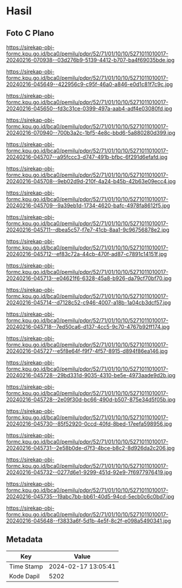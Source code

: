 # Hasil

## Foto C Plano

https://sirekap-obj-formc.kpu.go.id/bca0/pemilu/pdpr/52/71/01/10/10/5271011010017-20240216-070938--03d276b9-5139-4412-b707-ba4f69035bde.jpg

https://sirekap-obj-formc.kpu.go.id/bca0/pemilu/pdpr/52/71/01/10/10/5271011010017-20240216-045649--422956c9-c95f-46a0-a846-e0d1c81f7c9c.jpg

https://sirekap-obj-formc.kpu.go.id/bca0/pemilu/pdpr/52/71/01/10/10/5271011010017-20240216-045650--fd3c31ce-0399-497a-aab4-adf4e03080fd.jpg

https://sirekap-obj-formc.kpu.go.id/bca0/pemilu/pdpr/52/71/01/10/10/5271011010017-20240216-070940--700b3a2c-1bf5-4e8c-bbd6-5a880280d399.jpg

https://sirekap-obj-formc.kpu.go.id/bca0/pemilu/pdpr/52/71/01/10/10/5271011010017-20240216-045707--a95fccc3-d747-491b-bfbc-6f291d6efafd.jpg

https://sirekap-obj-formc.kpu.go.id/bca0/pemilu/pdpr/52/71/01/10/10/5271011010017-20240216-045708--9eb02d9d-210f-4a24-b45b-42b63e09ecc4.jpg

https://sirekap-obj-formc.kpu.go.id/bca0/pemilu/pdpr/52/71/01/10/10/5271011010017-20240216-045709--9a39eb1d-1734-4620-bafc-4978fa8612f5.jpg

https://sirekap-obj-formc.kpu.go.id/bca0/pemilu/pdpr/52/71/01/10/10/5271011010017-20240216-045711--dbea5c57-f7e7-41cb-8aa1-9c96756878e2.jpg

https://sirekap-obj-formc.kpu.go.id/bca0/pemilu/pdpr/52/71/01/10/10/5271011010017-20240216-045712--ef83c72a-44cb-470f-ad87-c7891c14151f.jpg

https://sirekap-obj-formc.kpu.go.id/bca0/pemilu/pdpr/52/71/01/10/10/5271011010017-20240216-045713--e04621f6-6328-45a8-b926-da79cf70bf70.jpg

https://sirekap-obj-formc.kpu.go.id/bca0/pemilu/pdpr/52/71/01/10/10/5271011010017-20240216-045714--d7128c52-c946-4007-a18b-1a04cb3dcf57.jpg

https://sirekap-obj-formc.kpu.go.id/bca0/pemilu/pdpr/52/71/01/10/10/5271011010017-20240216-045718--7ed50ca6-d137-4cc5-9c70-4767b92ff174.jpg

https://sirekap-obj-formc.kpu.go.id/bca0/pemilu/pdpr/52/71/01/10/10/5271011010017-20240216-045727--e5f8e64f-f9f7-4f57-8915-d894f86ea146.jpg

https://sirekap-obj-formc.kpu.go.id/bca0/pemilu/pdpr/52/71/01/10/10/5271011010017-20240216-045728--29bd331d-9035-4310-be5e-4973aade9d2b.jpg

https://sirekap-obj-formc.kpu.go.id/bca0/pemilu/pdpr/52/71/01/10/10/5271011010017-20240216-045728--2e09f30d-bc66-490d-b507-875e34d5f05b.jpg

https://sirekap-obj-formc.kpu.go.id/bca0/pemilu/pdpr/52/71/01/10/10/5271011010017-20240216-045730--85f52920-0ccd-40fd-8bed-17eefa598956.jpg

https://sirekap-obj-formc.kpu.go.id/bca0/pemilu/pdpr/52/71/01/10/10/5271011010017-20240216-045731--2e58b0de-d7f3-4bce-b8c2-8d926da2c206.jpg

https://sirekap-obj-formc.kpu.go.id/bca0/pemilu/pdpr/52/71/01/10/10/5271011010017-20240216-045732--0277d6e1-9299-451d-92e9-7f6977976419.jpg

https://sirekap-obj-formc.kpu.go.id/bca0/pemilu/pdpr/52/71/01/10/10/5271011010017-20240216-045735--19abc7bb-bb61-40d5-94cd-5ecb0c6c0bd7.jpg

https://sirekap-obj-formc.kpu.go.id/bca0/pemilu/pdpr/52/71/01/10/10/5271011010017-20240216-045648--f3833a6f-5d1b-4e5f-8c2f-e098a5490341.jpg


## Metadata

| Key        | Value               |
| ---------- | ------------------- |
| Time Stamp | 2024-02-17 13:05:41 |
| Kode Dapil | 5202                |



